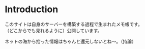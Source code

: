 # Introduction

このサイトは自身のサーバーを構築する過程で生まれたメモ帳です。  
（どこからでも見れるように）公開しています。  

ネットの海から拾った情報はちゃんと還元しないとね～。（持論）  
